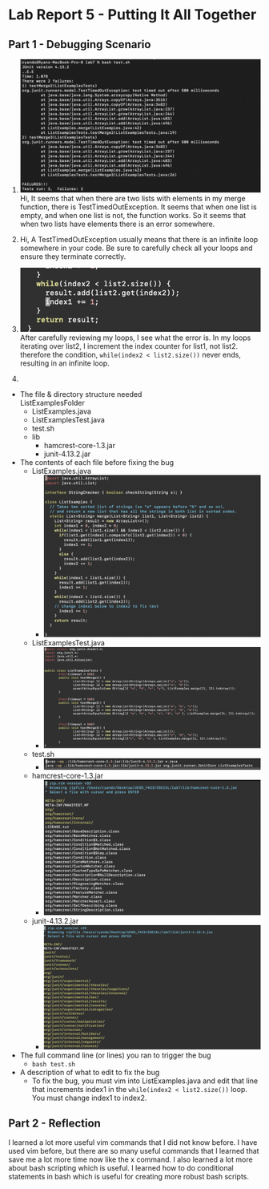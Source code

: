 # Lab Report 5 - Putting It All Together
## Part 1 - Debugging Scenario
1. ![image](bug.png) \
Hi, It seems that when there are two lists with elements in my merge function, there is TestTimedOutException. It seems that when one list is empty, and when one list is not, the function works. So it seems that when two lists have elements there is an error somewhere. 

2. Hi, A TestTimedOutException usually means that there is an infinite loop somewhere in your code. Be sure to carefully check all your loops and ensure they terminate correctly.

3. ![image](fix.png) \
After carefully reviewing my loops, I see what the error is. In my loops iterating over list2, I increment the index counter for list1, not list2. therefore the condition, `while(index2 < list2.size())` never ends, resulting in an infinite loop. 

4. 
- The file & directory structure needed \
  ListExamplesFolder
  - ListExamples.java
  - ListExamplesTest.java
  - test.sh
  - lib
    - hamcrest-core-1.3.jar
    - junit-4.13.2.jar 
- The contents of each file before fixing the bug
  - ListExamples.java
    - ![ListExamples.java](ListExamples.png)
  - ListExamplesTest.java
    - ![ListExamplesTest.java](ListExamplesTest.png)
  - test.sh
    - ![test.sh](test.png)
  - hamcrest-core-1.3.jar
    - ![hamcrest](hamcrest.png)
  - junit-4.13.2.jar
    - ![junit](junit.png) 
- The full command line (or lines) you ran to trigger the bug
  - `bash test.sh` 
- A description of what to edit to fix the bug
  - To fix the bug, you must vim into ListExamples.java and edit that line that increments index1 in the `while(index2 < list2.size())` loop. You must change index1 to index2.
 
## Part 2 - Reflection
I learned a lot more useful vim commands that I did not know before. I have used vim before, but there are so many useful commands that I learned that save me a lot more time now like the x command. I also learned a lot more about bash scripting which is useful. I learned how to do conditional statements in bash which is useful for creating more robust bash scripts.
